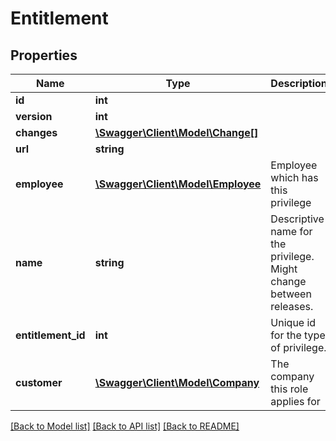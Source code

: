 # Entitlement

## Properties
Name | Type | Description | Notes
------------ | ------------- | ------------- | -------------
**id** | **int** |  | [optional] 
**version** | **int** |  | [optional] 
**changes** | [**\Swagger\Client\Model\Change[]**](Change.md) |  | [optional] 
**url** | **string** |  | [optional] 
**employee** | [**\Swagger\Client\Model\Employee**](Employee.md) | Employee which has this privilege | 
**name** | **string** | Descriptive name for the privilege. Might change between releases. | [optional] 
**entitlement_id** | **int** | Unique id for the type of privilege. | 
**customer** | [**\Swagger\Client\Model\Company**](Company.md) | The company this role applies for | 

[[Back to Model list]](../README.md#documentation-for-models) [[Back to API list]](../README.md#documentation-for-api-endpoints) [[Back to README]](../README.md)


